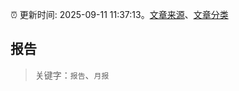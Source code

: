 :alarm_clock: 更新时间: 2025-09-11 11:37:13。[文章来源](/README.md)、[文章分类](/TAGS.md)

## 报告


> 关键字：`报告`、`月报`



